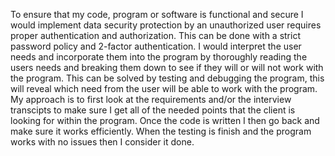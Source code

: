 To ensure that my code, program or software is functional and secure I would implement data security protection by an unauthorized user requires proper authentication and authorization. This can be done with a strict password policy and 2-factor authentication. 
I would interpret the user needs and incorporate them into the program by thoroughly reading the users needs and breaking them down to see if they will or will not work with the program. This can be solved by testing and debugging the program, this will reveal which need from the user will be able to work with the program. 
My approach is to first look at the requirements and/or the interview transcipts to make sure I get all of the needed points that the client is looking for within the program. Once the code is written I then go back and make sure it works efficiently. When the testing is finish and the program works with no issues then I consider it done. 
